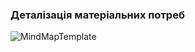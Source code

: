 ### Деталізація матеріальних потреб

![MindMapTemplate](https://user-images.githubusercontent.com/79446015/189150261-61060ffd-bd19-4892-a549-2c6bf0a7a483.jpg)
